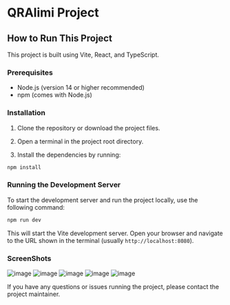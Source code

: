 # QRAlimi Project

## How to Run This Project

This project is built using Vite, React, and TypeScript.

### Prerequisites

- Node.js (version 14 or higher recommended)
- npm (comes with Node.js)

### Installation

1. Clone the repository or download the project files.

2. Open a terminal in the project root directory.

3. Install the dependencies by running:

```bash
npm install
```


### Running the Development Server

To start the development server and run the project locally, use the following command:

```bash
npm run dev
```


This will start the Vite development server. Open your browser and navigate to the URL shown in the terminal (usually `http://localhost:8080`).


### ScreenShots

![image](https://github.com/user-attachments/assets/0a3cd9ad-c2ed-47e7-abae-0b86e3acf2cd)
![image](https://github.com/user-attachments/assets/608786d0-0af4-4262-a538-12fec3404b46)
![image](https://github.com/user-attachments/assets/5a008e0f-c449-4aba-8528-e444b048d125)
![image](https://github.com/user-attachments/assets/5732c860-f899-48c5-9618-ed09e47424e1)
![image](https://github.com/user-attachments/assets/bdef68f0-377d-42da-badc-d5092d1bd55f)




If you have any questions or issues running the project, please contact the project maintainer.

